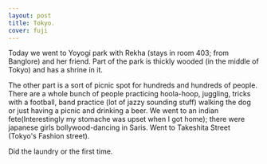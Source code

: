 ```yaml
---
layout: post
title: Tokyo.
cover: fuji
---
```


Today we went to Yoyogi park with Rekha (stays in room 403; from Banglore)
and her friend. Part of the park is thickly wooded (in the middle of Tokyo) 
and has a shrine in it.

The other part is a sort of picnic spot for hundreds and hundreds of people. 
There are a whole bunch of people practicing hoola-hoop, juggling, 
tricks with a football, band practice (lot of jazzy sounding stuff)
walking the dog or just having a picnic and drinking a beer.
We went to an indian fete(Interestingly my stomache was upset when I got home); 
there were japanese girls bollywood-dancing in Saris.
Went to Takeshita Street (Tokyo's Fashion street).

Did the laundry or the first time.
